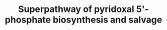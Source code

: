 ---
annotations:
- type: Pathway Ontology
  value: classic metabolic pathway
authors:
- LarsEijssen
- Andra
- MirellaKalafati
- MaintBot
description: Pyridoxal 5'-phosphate (PLP) is the biochemically active form of pyridoxine
  5'-phosphate (PNP)or vitamin B6. PLP is an essential cofactor of numerous metabolic
  enzymes, predominantly in amino acid metabolism
last-edited: 2019-09-17
organisms:
- Solanum lycopersicum
redirect_from:
- /index.php/Pathway:WP2631
- /instance/WP2631
schema-jsonld:
- '@context': https://schema.org/
  '@id': https://wikipathways.github.io/pathways/WP2631.html
  '@type': Dataset
  creator:
    '@type': Organization
    name: WikiPathways
  description: Pyridoxal 5'-phosphate (PLP) is the biochemically active form of pyridoxine
    5'-phosphate (PNP)or vitamin B6. PLP is an essential cofactor of numerous metabolic
    enzymes, predominantly in amino acid metabolism
  keywords:
  - 'D-erythrose-4-phosphate '
  - '1.1.1.290 '
  - '2.6.99.2 '
  - 'pyridoxamine '
  - 'pyridoxal 5''-phosphate '
  - (2S)-2-amino-3-oxo-4-phosphonooxybutanoate
  - 'erythronate-4-phosphate '
  - 'pyridoxine-5''-phosphate '
  - 'pyridoxine '
  - 'pyridoxal '
  - '2.7.1.35 '
  - 3-amino-1-hydroxyacetone 1-phosphate
  - '2-oxo-3-hydroxy-4-phosphobutanoate '
  - '2.2.1.7 '
  - 'pyridoxamine 5''-phosphate '
  - 1.1.1.262
  - '1.4.3.5 '
  - '1-deoxy-D-xylulose 5-phosphate '
  - '1.2.1.72 '
  - '2.7.1.- '
  - '4-(phosphonooxy)-threonine '
  - '2.6.1.52 '
  - 'D-glyceraldehyde-3-phosphate '
  license: CC0
  name: Superpathway of pyridoxal 5'-phosphate biosynthesis and salvage
seo: CreativeWork
title: Superpathway of pyridoxal 5'-phosphate biosynthesis and salvage
wpid: WP2631
---